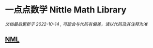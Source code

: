 <!--
 * @Author: Darth_Eternalfaith darth_ef@hotmail.com
 * @Date: 2022-09-10 21:02:08
 * @LastEditors: Darth_Eternalfaith darth_ef@hotmail.com
 * @LastEditTime: 2022-09-13 23:20:55
 * @FilePath: \PrimitivesTGT-2D_Editor\js\import\PrimitivesTGT\NML.js.md
 * @Description: 
 * 
 * Copyright (c) 2022 by Darth_Eternalfaith darth_ef@hotmail.com, All Rights Reserved. 
-->

# 一点点数学 Nittle Math Library

*文档最后更新于 2022-10-14 , 可能会与代码有偏差，请以代码及其注释为准*

## [NML](./NML.md)
